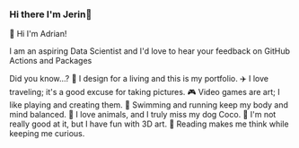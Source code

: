 ### Hi there I'm Jerin👋

<!--
**zjerinjames/zjerinjames** is a ✨ _special_ ✨ repository because its `README.md` (this file) appears on your GitHub profile.

Here are some ideas to get you started:

- 🔭 I’m currently working on ...
- 🌱 I’m currently learning ...
- 👯 I’m looking to collaborate on ...
- 🤔 I’m looking for help with ...
- 💬 Ask me about ...
- 📫 How to reach me: ...
- 😄 Pronouns: ...
- ⚡ Fun fact: ...
-->
👋 Hi I'm Adrian!

I am an aspiring Data Scientist and I'd love to hear your feedback on GitHub Actions and Packages

Did you know…?
🎨 I design for a living and this is my portfolio.
✈️ I love traveling; it's a good excuse for taking pictures.
🎮 Video games are art; I like playing and creating them.
🏃 Swimming and running keep my body and mind balanced.
🐶 I love animals, and I truly miss my dog Coco.
🎨 I'm not really good at it, but I have fun with 3D art.
📖 Reading makes me think while keeping me curious.
